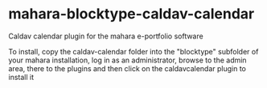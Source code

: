 # mahara-blocktype-caldav-calendar
Caldav calendar plugin for the mahara e-portfolio software

To install, copy the caldav-calendar folder into the "blocktype" subfolder of your mahara installation, log in as an administrator, browse to the admin area, there to the plugins and then click on the caldavcalendar plugin to install it
